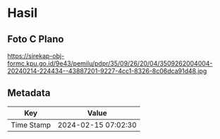 # Hasil

## Foto C Plano

https://sirekap-obj-formc.kpu.go.id/9e43/pemilu/pdpr/35/09/26/20/04/3509262004004-20240214-224434--43887201-9227-4cc1-8326-8c06dca91d48.jpg


## Metadata

| Key        | Value               |
| ---------- | ------------------- |
| Time Stamp | 2024-02-15 07:02:30 |



